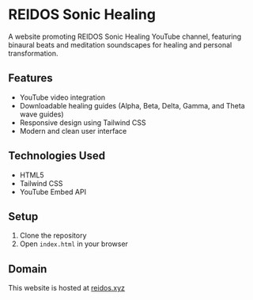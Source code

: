 # REIDOS Sonic Healing

A website promoting REIDOS Sonic Healing YouTube channel, featuring binaural beats and meditation soundscapes for healing and personal transformation.

## Features

- YouTube video integration
- Downloadable healing guides (Alpha, Beta, Delta, Gamma, and Theta wave guides)
- Responsive design using Tailwind CSS
- Modern and clean user interface

## Technologies Used

- HTML5
- Tailwind CSS
- YouTube Embed API

## Setup

1. Clone the repository
2. Open `index.html` in your browser

## Domain

This website is hosted at [reidos.xyz](https://reidos.xyz) 